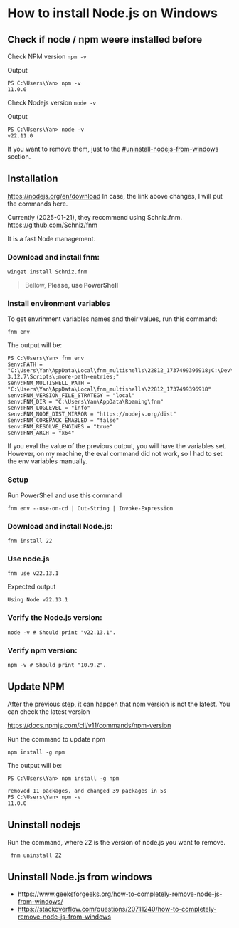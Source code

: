 # How to install Node.js on Windows

## Check if node / npm weere installed before

Check NPM version
`npm -v`

Output
```
PS C:\Users\Yan> npm -v
11.0.0
```

Check Nodejs version
`node -v`

Output
```
PS C:\Users\Yan> node -v
v22.11.0
```

If you want to remove them, just to the [#uninstall-nodejs-from-windows](#uninstall-nodejs-from-windows) section.

## Installation

https://nodejs.org/en/download
In case, the link above changes, I will put the commands here.

Currently (2025-01-21), they recommend using Schniz.fnm. 
https://github.com/Schniz/fnm

It is a fast Node management.

### Download and install fnm:
```
winget install Schniz.fnm
```

> Bellow, 
> **Please, use PowerShell**

### Install environment variables
To get envrinment variables names and their values, run this command:
```
fnm env
```
The output will be:
```
PS C:\Users\Yan> fnm env
$env:PATH = "C:\Users\Yan\AppData\Local\fnm_multishells\22812_1737499396918;C:\Dev\python\python-3.12.7\Scripts\;more-path-entries;"
$env:FNM_MULTISHELL_PATH = "C:\Users\Yan\AppData\Local\fnm_multishells\22812_1737499396918"
$env:FNM_VERSION_FILE_STRATEGY = "local"
$env:FNM_DIR = "C:\Users\Yan\AppData\Roaming\fnm"
$env:FNM_LOGLEVEL = "info"
$env:FNM_NODE_DIST_MIRROR = "https://nodejs.org/dist"
$env:FNM_COREPACK_ENABLED = "false"
$env:FNM_RESOLVE_ENGINES = "true"
$env:FNM_ARCH = "x64"
```

If you eval the value of the previous output, you will have the variables set. However, on my machine, the eval command did not work, so I had to set the env variables manually.

### Setup
Run PowerShell and use this command
```
fnm env --use-on-cd | Out-String | Invoke-Expression
```

### Download and install Node.js:
```
fnm install 22
```

### Use node.js
```
fnm use v22.13.1
```
Expected output
```
Using Node v22.13.1
```

### Verify the Node.js version:
```
node -v # Should print "v22.13.1".
```
### Verify npm version:
```
npm -v # Should print "10.9.2".
```

## Update NPM
After the previous step, it can happen that npm version is not the latest. You can check the latest version

https://docs.npmjs.com/cli/v11/commands/npm-version

Run the command to update npm
```
npm install -g npm
```

The output will be:
```
PS C:\Users\Yan> npm install -g npm

removed 11 packages, and changed 39 packages in 5s
PS C:\Users\Yan> npm -v
11.0.0
```

## Uninstall nodejs
Run the command, where 22 is the version of node.js you want to remove.
```
 fnm uninstall 22
```

## Uninstall Node.js from windows
- https://www.geeksforgeeks.org/how-to-completely-remove-node-js-from-windows/
- https://stackoverflow.com/questions/20711240/how-to-completely-remove-node-js-from-windows

